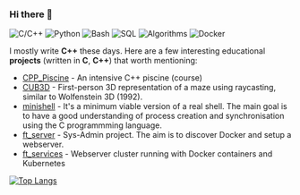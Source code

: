 ### Hi there 👋


![C/C++](https://img.shields.io/badge/C%2FC%2B%2B-Upper--Intermediate-blue)
![Python](https://img.shields.io/badge/Python-Intermediate-blue)
![Bash](https://img.shields.io/badge/Bash-Intermediate-black)
![SQL](https://img.shields.io/badge/SQL-Intermediate-9cf)
![Algorithms](https://img.shields.io/badge/Algorithms-Intermediate-orange)
![Docker](https://img.shields.io/badge/Docker-Intermediate-9cf)

I mostly write **C++** these days. Here are a few interesting educational **projects** (written in **C**, **C++**) that worth mentioning:

- [CPP_Piscine](https://github.com/bebyakinb/CPP_Piscine) - An intensive C++ piscine (course)
- [CUB3D](https://github.com/bebyakinb/cub3D) - First-person 3D representation of a maze using raycasting, similar to Wolfenstein 3D (1992).
- [minishell]() - It's a minimum viable version of a real shell. The main goal is to have a good understanding of process creation and synchronisation using the C programmming language.
- [ft_server]() - Sys-Admin project. The aim is to discover Docker and setup a webserver.
- [ft_services]() - Webserver cluster running with Docker containers and Kubernetes

[![Top Langs](https://github-readme-stats.vercel.app/api/top-langs/?username=bebyakinb)](https://github.com/anuraghazra/github-readme-stats)
